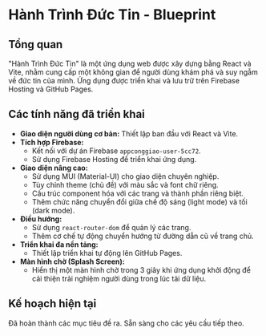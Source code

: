 # Hành Trình Đức Tin - Blueprint

## Tổng quan

"Hành Trình Đức Tin" là một ứng dụng web được xây dựng bằng React và Vite, nhằm cung cấp một không gian để người dùng khám phá và suy ngẫm về đức tin của mình. Ứng dụng được triển khai và lưu trữ trên Firebase Hosting và GitHub Pages.

## Các tính năng đã triển khai

*   **Giao diện người dùng cơ bản:** Thiết lập ban đầu với React và Vite.
*   **Tích hợp Firebase:**
    *   Kết nối với dự án Firebase `appconggiao-user-5cc72`.
    *   Sử dụng Firebase Hosting để triển khai ứng dụng.
*   **Giao diện nâng cao:**
    *   Sử dụng MUI (Material-UI) cho giao diện chuyên nghiệp.
    *   Tùy chỉnh theme (chủ đề) với màu sắc và font chữ riêng.
    *   Cấu trúc component hóa với các trang và thành phần riêng biệt.
    *   Thêm chức năng chuyển đổi giữa chế độ sáng (light mode) và tối (dark mode).
*   **Điều hướng:**
    *   Sử dụng `react-router-dom` để quản lý các trang.
    *   Thêm cơ chế tự động chuyển hướng từ đường dẫn cũ về trang chủ.
*   **Triển khai đa nền tảng:**
    *   Thiết lập triển khai tự động lên GitHub Pages.
*   **Màn hình chờ (Splash Screen):**
    *   Hiển thị một màn hình chờ trong 3 giây khi ứng dụng khởi động để cải thiện trải nghiệm người dùng trong lúc tải dữ liệu.

## Kế hoạch hiện tại

Đã hoàn thành các mục tiêu đề ra. Sẵn sàng cho các yêu cầu tiếp theo.
